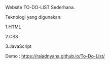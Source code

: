 Website TO-DO-LIST Sederhana.

Teknologi yang digunakan: 

1.HTML 

2.CSS 

3.JavaScript

Demo : https://raiadnyana.github.io/To-Do-List/
